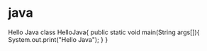 # java
Hello Java
class HelloJava{
  public static void main(String args[]){
    System.out.print("Hello Java");
  }
}
